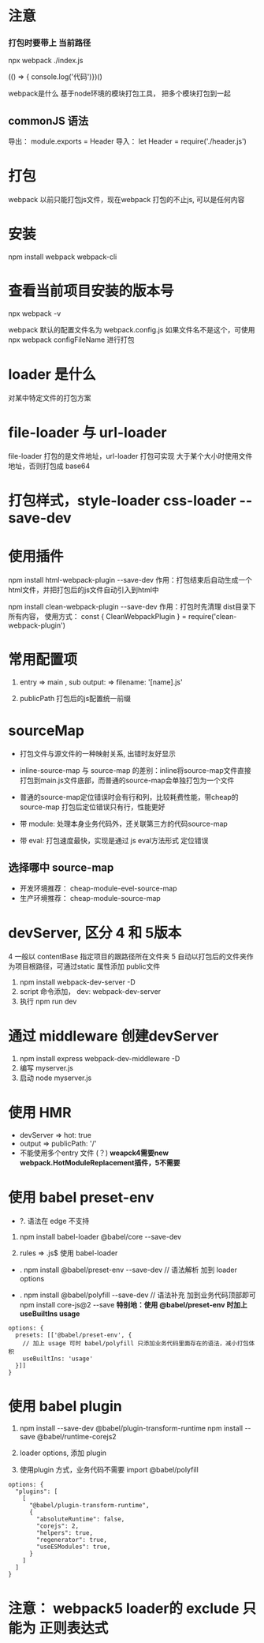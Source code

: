 # 注意
### 打包时要带上 当前路径
npx webpack ./index.js

(() => { console.log('代码')})()


webpack是什么
  基于node环境的模块打包工具， 把多个模块打包到一起

## commonJS 语法
导出： module.exports = Header
导入： let Header = require('./header.js')

# 打包

webpack 以前只能打包js文件，现在webpack 打包的不止js,  可以是任何内容


# 安装

npm install webpack webpack-cli

# 查看当前项目安装的版本号
npx webpack -v


webpack 默认的配置文件名为 webpack.config.js
如果文件名不是这个，可使用 npx webpack  configFileName 进行打包

# loader 是什么
对某中特定文件的打包方案


# file-loader 与 url-loader
file-loader 打包的是文件地址，url-loader 打包可实现 大于某个大小时使用文件地址，否则打包成 base64

# 打包样式，style-loader css-loader  --save-dev

# 使用插件

npm install html-webpack-plugin --save-dev
作用：打包结束后自动生成一个html文件，并把打包后的js文件自动引入到html中

npm install clean-webpack-plugin --save-dev
作用：打包时先清理 dist目录下所有内容， 
使用方式： const { CleanWebpackPlugin } = require('clean-webpack-plugin')

# 常用配置项
1. entry  => main , sub 
   output: => filename: '[name].js'

2. publicPath  打包后的js配置统一前缀

# sourceMap
+ 打包文件与源文件的一种映射关系, 出错时友好显示
+ inline-source-map 与 source-map 的差别：inline将source-map文件直接打包到main.js文件底部，而普通的source-map会单独打包为一个文件

+ 普通的source-map定位错误时会有行和列，比较耗费性能，带cheap的source-map 打包后定位错误只有行，性能更好

+ 带 module: 处理本身业务代码外，还关联第三方的代码source-map

+ 带 eval: 打包速度最快，实现是通过 js eval方法形式 定位错误

## 选择哪中 source-map
+ 开发环境推荐： cheap-module-evel-source-map
+ 生产环境推荐： cheap-module-source-map

# devServer, 区分 4 和 5版本
  4 一般以 contentBase 指定项目的跟路径所在文件夹
  5 自动以打包后的文件夹作为项目根路径，可通过static 属性添加 public文件
1. npm install webpack-dev-server -D
2. script 命令添加，  dev: webpack-dev-server
3. 执行 npm run dev

# 通过 middleware 创建devServer
1. npm install express webpack-dev-middleware -D
2. 编写 myserver.js
3. 启动 node myserver.js

# 使用 HMR
+ devServer => hot: true
+ output => publicPath: '/'
+ 不能使用多个entry 文件 (？)
**weapck4需要new webpack.HotModuleReplacement插件，5不需要**

# 使用 babel preset-env
+ ?. 语法在 edge 不支持

1. npm install babel-loader @babel/core --save-dev

2. rules => .js$  使用 babel-loader

+ . npm install @babel/preset-env --save-dev // 语法解析
  加到 loader options 

+ . npm install @babel/polyfill --save-dev // 语法补充
  加到业务代码顶部即可
  npm install core-js@2 --save
  **特别地：使用 @babel/preset-env 时加上 useBuiltIns usage**

```
options: {
  presets: [['@babel/preset-env', {
    // 加上 usage 可时 babel/polyfill 只添加业务代码里面存在的语法，减小打包体积
    useBuiltIns: 'usage'
  }]]
}
```  

# 使用 babel plugin 
1. npm install --save-dev @babel/plugin-transform-runtime
   npm install --save @babel/runtime-corejs2
2. loader options, 添加 plugin

3. 使用plugin 方式，业务代码不需要 import @babel/polyfill

```
options: {
  "plugins": [
    [
      "@babel/plugin-transform-runtime",
      {
        "absoluteRuntime": false,
        "corejs": 2,
        "helpers": true,
        "regenerator": true,
        "useESModules": true,
      }
    ]
  ]
}
```

# 注意： webpack5 loader的 exclude 只能为 正则表达式
  


